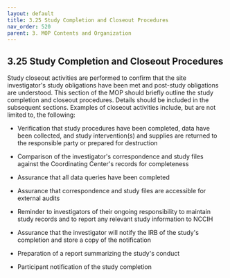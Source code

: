 ```yaml
---
layout: default
title: 3.25 Study Completion and Closeout Procedures
nav_order: 520
parent: 3. MOP Contents and Organization
---
```


## 3.25 Study Completion and Closeout Procedures

Study closeout activities are performed to confirm that the site
investigator's study obligations have been met and post-study
obligations are understood. This section of the MOP should briefly
outline the study completion and closeout procedures. Details should be
included in the subsequent sections. Examples of closeout activities
include, but are not limited to, the following:

-   Verification that study procedures have been completed, data have
    been collected, and study intervention(s) and supplies are returned
    to the responsible party or prepared for destruction

-   Comparison of the investigator's correspondence and study files
    against the Coordinating Center\'s records for completeness

-   Assurance that all data queries have been completed

-   Assurance that correspondence and study files are accessible for
    external audits

-   Reminder to investigators of their ongoing responsibility to
    maintain study records and to report any relevant study information
    to NCCIH

-   Assurance that the investigator will notify the IRB of the study's
    completion and store a copy of the notification

-   Preparation of a report summarizing the study's conduct

-   Participant notification of the study completion


